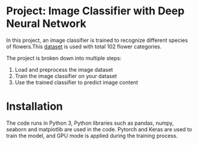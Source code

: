 # Project: Image Classifier with Deep Neural Network
In this project, an image classifier is trained to recognize different species of flowers.This [dataset](http://www.robots.ox.ac.uk/~vgg/data/flowers/102/index.html) is used with total 102 flower categories.

The project is broken down into multiple steps:

1. Load and preprocess the image dataset
2. Train the image classifier on your dataset
3. Use the trained classifier to predict image content

# Installation
The code runs in Python 3, Python libraries such as pandas, numpy, seaborn and matplotlib are used in the code. Pytorch and Keras are used to train the model, and GPU mode is applied during the training process. 
